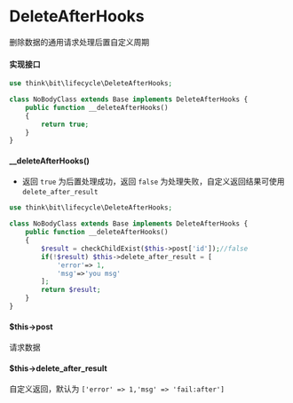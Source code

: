# DeleteAfterHooks

删除数据的通用请求处理后置自定义周期

#### 实现接口

```php
use think\bit\lifecycle\DeleteAfterHooks;

class NoBodyClass extends Base implements DeleteAfterHooks {
    public function __deleteAfterHooks()
    {
        return true;
    }
}
```

#### __deleteAfterHooks()

- 返回 `true` 为后置处理成功，返回 `false` 为处理失败，自定义返回结果可使用 `delete_after_result`  

```php
use think\bit\lifecycle\DeleteAfterHooks;

class NoBodyClass extends Base implements DeleteAfterHooks {
    public function __deleteAfterHooks()
    {
        $result = checkChildExist($this->post['id']);//false
        if(!$result) $this->delete_after_result = [
            'error'=> 1,
            'msg'=>'you msg'
        ];
        return $result;
    }
}
```

#### $this->post

请求数据

#### $this->delete_after_result

自定义返回，默认为 `['error' => 1,'msg' => 'fail:after']`